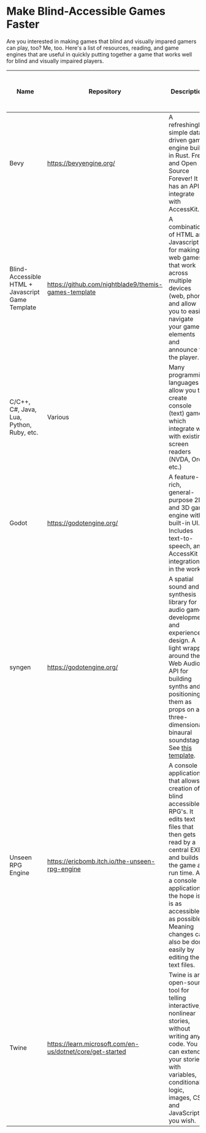 # Make Blind-Accessible Games Faster

Are you interested in making games that blind and visually impared gamers can play, too? Me, too. Here's a list of resources, reading, and game engines that are useful in quickly putting together a game that works well for blind and visually impaired players.


| Name | Repository | Description | Can output to screen readers? | Uses Text-to-Speech? | Exported Game Runs on (OSes) |
| --- | --- | --- | --- | --- | --- |
| Bevy | https://bevyengine.org/ | A refreshingly simple data-driven game engine built in Rust. Free and Open Source Forever! It has an API to integrate with AccessKit. | Yes | No | Windows, Linux, Mac, Web |
| Blind-Accessible HTML + Javascript Game Template | https://github.com/nightblade9/themis-games-template | A combination of HTML and Javascript for making web games that work across multiple devices (web, phone) and allow you to easily navigate your game elements and announce to the player. | Yes | No | Web |
| C/C++, C#, Java, Lua, Python, Ruby, etc.  | Various | Many programming languages allow you to create console (text) games, which integrate well with existing screen readers (NVDA, Orca, etc.) | Yes | No | Windows, Linux, Mac |
| Godot  | https://godotengine.org/ | A feature-rich, general-purpose 2D and 3D game engine with built-in UI. Includes text-to-speech, and AccessKit integration is in the works. | No | Yes | Windows, Linux, Mac, Web, Mobile |
| syngen  | https://godotengine.org/ | A spatial sound and synthesis library for audio game development and experience design. A light wrapper around the Web Audio API for building synths and positioning them as props on a three-dimensional binaural soundstage. See [this template](https://github.com/nicross/syngen-template). | No | No | Windows, Linux, Mac (same as OS you build on) |
| Unseen RPG Engine | https://ericbomb.itch.io/the-unseen-rpg-engine | A console application that allows creation of blind accessible RPG's. It edits text files that then gets read by a central EXE and builds the game at run time. As a console application the hope is it is as accessible as possible.  Meaning changes can also be done easily by editing these text files. | Yes | No | Windows |
| Twine | https://learn.microsoft.com/en-us/dotnet/core/get-started | Twine is an open-source tool for telling interactive, nonlinear stories, without writing any code. You can extend your stories with variables, conditional logic, images, CSS, and JavaScript if you wish. | Yes | No | Web |
